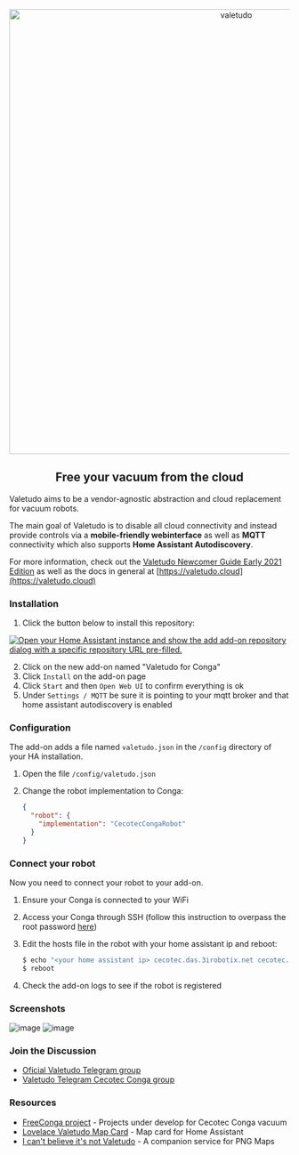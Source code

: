 <div align="center">
    <img src="https://github.com/txitxo0/valetudo4conga-addon/blob/main/images/valetudo_logo_with_name.svg?raw=true" width="800" alt="valetudo">
    <p align="center"><h2>Free your vacuum from the cloud</h2></p>
</div>

Valetudo aims to be a vendor-agnostic abstraction and cloud replacement for vacuum robots.

The main goal of Valetudo is to disable all cloud connectivity and instead provide controls via a
**mobile-friendly webinterface** as well as **MQTT** connectivity which also supports **Home Assistant Autodiscovery**.

For more information, check out the [Valetudo Newcomer Guide Early 2021 Edition](https://valetudo.cloud/pages/general/newcomer_guide_early_2021.html) as well
as the docs in general at [https://valetudo.cloud](https://valetudo.cloud)

### Installation

1. Click the button below to install this repository:

[![Open your Home Assistant instance and show the add add-on repository dialog with a specific repository URL pre-filled.](https://my.home-assistant.io/badges/supervisor_add_addon_repository.svg)](https://my.home-assistant.io/redirect/supervisor_add_addon_repository/?repository_url=https%3A%2F%2Fgithub.com%2Ftxitxo0%2Fvaletudo4conga-addon)

2. Click on the new add-on named "Valetudo for Conga"
3. Click `Install` on the add-on page
4. Click `Start` and then `Open Web UI` to confirm everything is ok
5. Under `Settings / MQTT` be sure it is pointing to your mqtt broker and that home assistant autodiscovery is enabled

### Configuration

The add-on adds a file named `valetudo.json` in the `/config` directory of your HA installation.

1. Open the file `/config/valetudo.json`
2. Change the robot implementation to Conga:

    ```json
    {
      "robot": {
        "implementation": "CecotecCongaRobot"
      }
    }
    ```

### Connect your robot

Now you need to connect your robot to your add-on.

1. Ensure your Conga is connected to your WiFi
2. Access your Conga through SSH (follow this instruction to overpass the root password [here](https://gitlab.com/freeconga/stuff/-/blob/master/docs/rooting-conga.md))
3. Edit the hosts file in the robot with your home assistant ip and reboot:

    ```bash
    $ echo "<your home assistant ip> cecotec.das.3irobotix.net cecotec.download.3irobotix.net cecotec.log.3irobotix.net cecotec.ota.3irobotix.net eu.das.3irobotics.net eu.log.3irobotics.net eu.ota.3irobotics.net" >> /etc/hosts
    $ reboot
    ```

4. Check the add-on logs to see if the robot is registered

### Screenshots

![image](https://user-images.githubusercontent.com/974410/55658091-bc0f3880-57fc-11e9-8840-3e88186d5f56.png)
![image](https://user-images.githubusercontent.com/974410/83152218-d9d4e680-a0fd-11ea-8019-88315d80c8b9.png)

### Join the Discussion

* [Oficial Valetudo Telegram group](https://t.me/joinchat/RdqOmVgwlck1M2Iy)
* [Valetudo Telegram Cecotec Conga group](https://t.me/freeconga)

### Resources

* [FreeConga project](https://freecon.ga/) - Projects under develop for Cecotec Conga vacuum
* [Lovelace Valetudo Map Card](https://github.com/TheLastProject/lovelace-valetudo-map-card) - Map card for Home Assistant
* [I can't believe it's not Valetudo](https://github.com/Hypfer/ICantBelieveItsNotValetudo) - A companion service for PNG Maps
